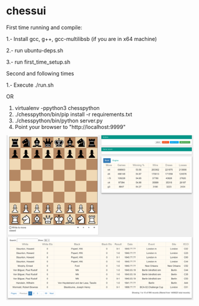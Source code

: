 # chessui
First time running and compile:

1.- Install gcc, g++, gcc-multilibsb (if you are in x64 machine)

2.- run ubuntu-deps.sh

3.- run first_time_setup.sh

Second and following times

1.- Execute ./run.sh

OR

1. virtualenv -ppython3 chesspython
1. ./chesspython/bin/pip install -r requirements.txt
1. ./chesspython/bin/python server.py
1. Point your browser to "http://localhost:9999"

![Alt text](/docs/screenshots/chessui_home_screenshot.png?raw=true "First Page Screenshot")
